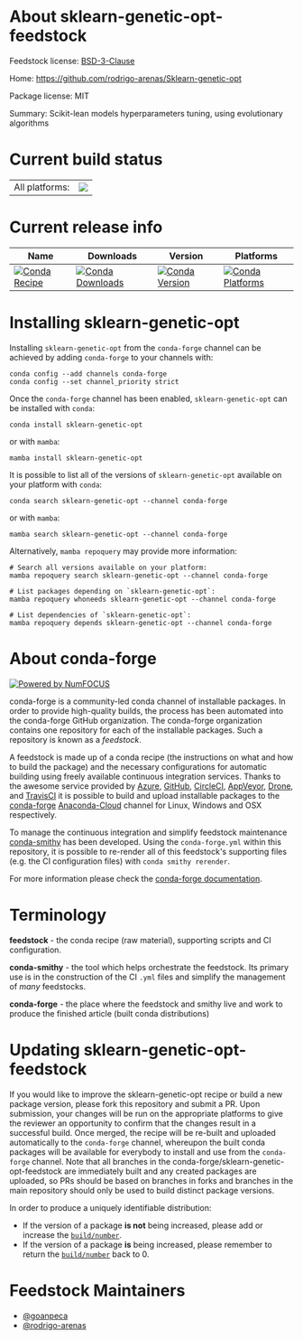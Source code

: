 About sklearn-genetic-opt-feedstock
===================================

Feedstock license: [BSD-3-Clause](https://github.com/conda-forge/sklearn-genetic-opt-feedstock/blob/main/LICENSE.txt)

Home: https://github.com/rodrigo-arenas/Sklearn-genetic-opt

Package license: MIT

Summary: Scikit-lean models hyperparameters tuning, using evolutionary algorithms

Current build status
====================


<table><tr><td>All platforms:</td>
    <td>
      <a href="https://dev.azure.com/conda-forge/feedstock-builds/_build/latest?definitionId=19048&branchName=main">
        <img src="https://dev.azure.com/conda-forge/feedstock-builds/_apis/build/status/sklearn-genetic-opt-feedstock?branchName=main">
      </a>
    </td>
  </tr>
</table>

Current release info
====================

| Name | Downloads | Version | Platforms |
| --- | --- | --- | --- |
| [![Conda Recipe](https://img.shields.io/badge/recipe-sklearn--genetic--opt-green.svg)](https://anaconda.org/conda-forge/sklearn-genetic-opt) | [![Conda Downloads](https://img.shields.io/conda/dn/conda-forge/sklearn-genetic-opt.svg)](https://anaconda.org/conda-forge/sklearn-genetic-opt) | [![Conda Version](https://img.shields.io/conda/vn/conda-forge/sklearn-genetic-opt.svg)](https://anaconda.org/conda-forge/sklearn-genetic-opt) | [![Conda Platforms](https://img.shields.io/conda/pn/conda-forge/sklearn-genetic-opt.svg)](https://anaconda.org/conda-forge/sklearn-genetic-opt) |

Installing sklearn-genetic-opt
==============================

Installing `sklearn-genetic-opt` from the `conda-forge` channel can be achieved by adding `conda-forge` to your channels with:

```
conda config --add channels conda-forge
conda config --set channel_priority strict
```

Once the `conda-forge` channel has been enabled, `sklearn-genetic-opt` can be installed with `conda`:

```
conda install sklearn-genetic-opt
```

or with `mamba`:

```
mamba install sklearn-genetic-opt
```

It is possible to list all of the versions of `sklearn-genetic-opt` available on your platform with `conda`:

```
conda search sklearn-genetic-opt --channel conda-forge
```

or with `mamba`:

```
mamba search sklearn-genetic-opt --channel conda-forge
```

Alternatively, `mamba repoquery` may provide more information:

```
# Search all versions available on your platform:
mamba repoquery search sklearn-genetic-opt --channel conda-forge

# List packages depending on `sklearn-genetic-opt`:
mamba repoquery whoneeds sklearn-genetic-opt --channel conda-forge

# List dependencies of `sklearn-genetic-opt`:
mamba repoquery depends sklearn-genetic-opt --channel conda-forge
```


About conda-forge
=================

[![Powered by
NumFOCUS](https://img.shields.io/badge/powered%20by-NumFOCUS-orange.svg?style=flat&colorA=E1523D&colorB=007D8A)](https://numfocus.org)

conda-forge is a community-led conda channel of installable packages.
In order to provide high-quality builds, the process has been automated into the
conda-forge GitHub organization. The conda-forge organization contains one repository
for each of the installable packages. Such a repository is known as a *feedstock*.

A feedstock is made up of a conda recipe (the instructions on what and how to build
the package) and the necessary configurations for automatic building using freely
available continuous integration services. Thanks to the awesome service provided by
[Azure](https://azure.microsoft.com/en-us/services/devops/), [GitHub](https://github.com/),
[CircleCI](https://circleci.com/), [AppVeyor](https://www.appveyor.com/),
[Drone](https://cloud.drone.io/welcome), and [TravisCI](https://travis-ci.com/)
it is possible to build and upload installable packages to the
[conda-forge](https://anaconda.org/conda-forge) [Anaconda-Cloud](https://anaconda.org/)
channel for Linux, Windows and OSX respectively.

To manage the continuous integration and simplify feedstock maintenance
[conda-smithy](https://github.com/conda-forge/conda-smithy) has been developed.
Using the ``conda-forge.yml`` within this repository, it is possible to re-render all of
this feedstock's supporting files (e.g. the CI configuration files) with ``conda smithy rerender``.

For more information please check the [conda-forge documentation](https://conda-forge.org/docs/).

Terminology
===========

**feedstock** - the conda recipe (raw material), supporting scripts and CI configuration.

**conda-smithy** - the tool which helps orchestrate the feedstock.
                   Its primary use is in the construction of the CI ``.yml`` files
                   and simplify the management of *many* feedstocks.

**conda-forge** - the place where the feedstock and smithy live and work to
                  produce the finished article (built conda distributions)


Updating sklearn-genetic-opt-feedstock
======================================

If you would like to improve the sklearn-genetic-opt recipe or build a new
package version, please fork this repository and submit a PR. Upon submission,
your changes will be run on the appropriate platforms to give the reviewer an
opportunity to confirm that the changes result in a successful build. Once
merged, the recipe will be re-built and uploaded automatically to the
`conda-forge` channel, whereupon the built conda packages will be available for
everybody to install and use from the `conda-forge` channel.
Note that all branches in the conda-forge/sklearn-genetic-opt-feedstock are
immediately built and any created packages are uploaded, so PRs should be based
on branches in forks and branches in the main repository should only be used to
build distinct package versions.

In order to produce a uniquely identifiable distribution:
 * If the version of a package **is not** being increased, please add or increase
   the [``build/number``](https://docs.conda.io/projects/conda-build/en/latest/resources/define-metadata.html#build-number-and-string).
 * If the version of a package **is** being increased, please remember to return
   the [``build/number``](https://docs.conda.io/projects/conda-build/en/latest/resources/define-metadata.html#build-number-and-string)
   back to 0.

Feedstock Maintainers
=====================

* [@goanpeca](https://github.com/goanpeca/)
* [@rodrigo-arenas](https://github.com/rodrigo-arenas/)

